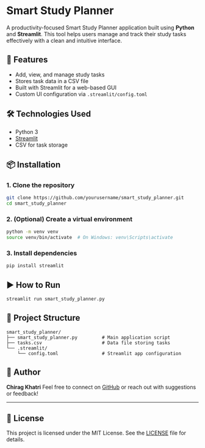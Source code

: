# Smart Study Planner

A productivity-focused Smart Study Planner application built using **Python** and **Streamlit**. This tool helps users manage and track their study tasks effectively with a clean and intuitive interface.

## 🚀 Features

- Add, view, and manage study tasks
- Stores task data in a CSV file
- Built with Streamlit for a web-based GUI
- Custom UI configuration via `.streamlit/config.toml`

## 🛠️ Technologies Used

- Python 3
- [Streamlit](https://streamlit.io/)
- CSV for task storage

## 📦 Installation

### 1. Clone the repository

```bash
git clone https://github.com/yourusername/smart_study_planner.git
cd smart_study_planner
````

### 2. (Optional) Create a virtual environment

```bash
python -m venv venv
source venv/bin/activate  # On Windows: venv\Scripts\activate
```

### 3. Install dependencies

```bash
pip install streamlit
```

## ▶️ How to Run

```bash
streamlit run smart_study_planner.py
```

## 📁 Project Structure

```
smart_study_planner/
├── smart_study_planner.py         # Main application script
├── tasks.csv                      # Data file storing tasks
└── .streamlit/
    └── config.toml                # Streamlit app configuration
```

## 🙋 Author

**Chirag Khatri**
Feel free to connect on [GitHub](https://github.com/yourusername) or reach out with suggestions or feedback!

---

## 📝 License

This project is licensed under the MIT License. See the [LICENSE](LICENSE) file for details.
